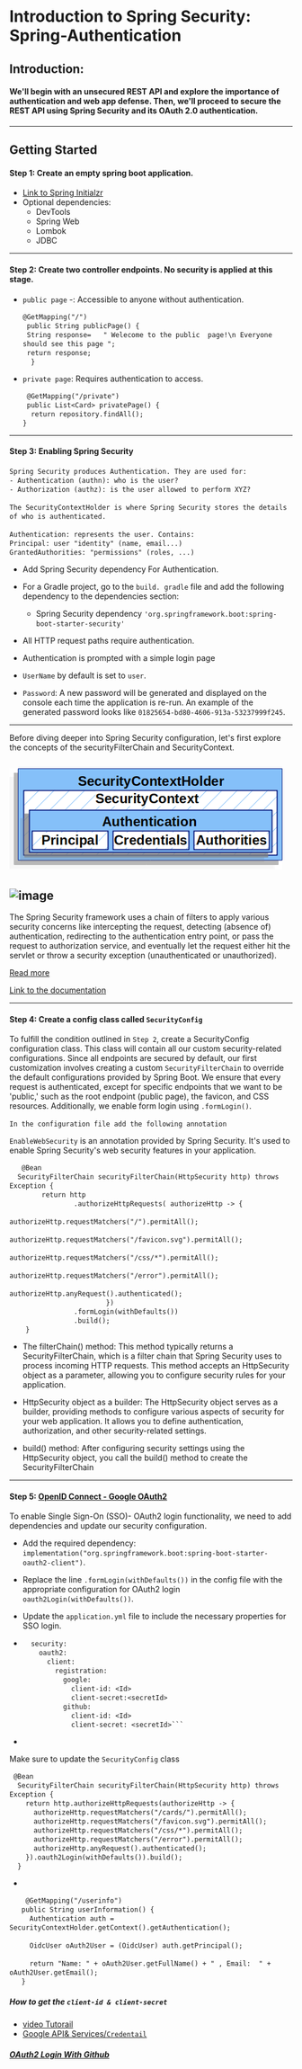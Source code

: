 # Introduction to Spring Security: Spring-Authentication

## Introduction:


#### We'll begin with an unsecured REST API and explore the importance of authentication and web app defense. Then, we'll proceed to secure the REST API using Spring Security and its OAuth 2.0 authentication.
 ---

Getting Started
---

#### Step 1: Create an empty spring boot application.

  - [Link to Spring Initialzr](https://start.spring.io/#!type=gradle-project&language=java&platformVersion=3.2.5&packaging=jar&jvmVersion=17&groupId=com.rtx.example&artifactId=demo-spring-authentication&name=demoSpringAuthentication&description=Demo%20project%20for%20Spring%20Boot&packageName=com.rtx.example.authentication&dependencies=lombok,mysql,web,h2,data-jdbc,devtools)
  - Optional dependencies:
    - DevTools
    - Spring Web
    - Lombok
    - JDBC
---
    
#### Step 2: Create two controller endpoints. No security is applied at this stage.

- `public page` -: Accessible to anyone without authentication.
  

      @GetMapping("/")
  	   public String publicPage() {
       String response=   " Welecome to the public  page!\n Everyone should see this page ";		
       return response;
  	    }

- `private page`:  Requires authentication to access.
   ```
    @GetMapping("/private")
    public List<Card> privatePage() {
     return repository.findAll();
   }

   ```
---
#### Step 3: Enabling Spring Security 

    Spring Security produces Authentication. They are used for:
    - Authentication (authn): who is the user?
    - Authorization (authz): is the user allowed to perform XYZ?

    The SecurityContextHolder is where Spring Security stores the details of who is authenticated.

    Authentication: represents the user. Contains:
    Principal: user "identity" (name, email...)
    GrantedAuthorities: "permissions" (roles, ...)
    
- Add Spring Security dependency For Authentication.
- For a Gradle project, go to the `build. gradle` file and add the following dependency to the dependencies section:

  - Spring Security dependency `'org.springframework.boot:spring-boot-starter-security'`

-  All HTTP request paths require authentication.
-  Authentication is prompted with a simple login page
- `UserName` by default is set to `user`.
- `Password`: A new password will be generated and displayed on the console each time the application is re-run. An example of the generated password looks like `01825654-bd80-4606-913a-53237999f245`.
  

--- 
 Before diving deeper into Spring Security configuration, let's first explore the concepts of the securityFilterChain  and SecurityContext.

 
![alt text](image.png)
-
![image](https://github.com/hsadeveloper/spring-security/assets/139012520/c6346228-82e3-4016-b23c-2f192ef6c4e0)
-
The Spring Security framework uses a chain of filters to apply various security concerns like intercepting the request, detecting (absence of) authentication, redirecting to the authentication entry point, or pass the request to authorization service, and eventually let the request either hit the servlet or throw a security exception (unauthenticated or unauthorized). 



[Read more](https://javarevisited.blogspot.com/2021/02/spring-security-interview-questions-answers-java.html#ixzz8YoVLwKkl)

[Link to the documentation](https://docs.spring.io/spring-security/reference/servlet/authentication/architecture.html#servlet-authentication-securitycontextholder)

---

#### Step 4: Create a config class called `SecurityConfig`

To fulfill the condition outlined in `Step 2`, create a SecurityConfig configuration class. This class will contain all our custom security-related configurations.
Since all endpoints are secured by default, our first customization involves creating a custom `SecurityFilterChain` to override the default configurations provided by Spring Boot. We ensure that every request is authenticated, except for specific endpoints that we want to be 'public,' such as the root endpoint (public page), the favicon, and CSS resources. Additionally, we enable form login using `.formLogin()`.




```In the configuration file add the following annotation ```

`EnableWebSecurity` is an annotation provided by Spring Security. It's used to enable Spring Security's web security features in your application.


       @Bean
      SecurityFilterChain securityFilterChain(HttpSecurity http) throws Exception {
            return http
                    .authorizeHttpRequests( authorizeHttp -> {
                                authorizeHttp.requestMatchers("/").permitAll();
                                authorizeHttp.requestMatchers("/favicon.svg").permitAll();
                                authorizeHttp.requestMatchers("/css/*").permitAll();
                                authorizeHttp.requestMatchers("/error").permitAll();
                                authorizeHttp.anyRequest().authenticated();
                            })
                    .formLogin(withDefaults())
                    .build();
        }

- The filterChain() method: This method typically returns a SecurityFilterChain, which is a filter chain that Spring Security uses to process incoming HTTP requests. This method accepts an 
                            HttpSecurity object as a parameter, allowing you to configure security rules for your application.
  
- HttpSecurity object as a builder: The HttpSecurity object serves as a builder, providing methods to configure various aspects of security for your web application. It allows you to define 
                                   authentication, authorization, and other security-related settings.
  
- build() method: After configuring security settings using the HttpSecurity object, you call the build() method to create the SecurityFilterChain

---
#### Step 5: [OpenID Connect - Google OAuth2 ](https://developers.google.com/identity/openid-connect/openid-connect)

To enable Single Sign-On (SSO)- OAuth2 login functionality, we need to add dependencies and update our security configuration. 

- Add the required dependency: `implementation("org.springframework.boot:spring-boot-starter-oauth2-client")`.
- Replace the line `.formLogin(withDefaults())` in the config file with the appropriate configuration for OAuth2 login ```oauth2Login(withDefaults())```.
  
- Update the `application.yml` file to include the necessary properties for SSO login.
  
-
  ```spring:
    security:
      oauth2:
        client:
          registration:
            google:
              client-id: <Id>
              client-secret:<secretId>
            github:
              client-id: <Id>
              client-secret: <secretId>```
  
-
Make sure to update the `SecurityConfig` class

     @Bean
      SecurityFilterChain securityFilterChain(HttpSecurity http) throws Exception {
        return http.authorizeHttpRequests(authorizeHttp -> {
          authorizeHttp.requestMatchers("/cards/").permitAll();
          authorizeHttp.requestMatchers("/favicon.svg").permitAll();
          authorizeHttp.requestMatchers("/css/*").permitAll();
          authorizeHttp.requestMatchers("/error").permitAll();
          authorizeHttp.anyRequest().authenticated();
        }).oauth2Login(withDefaults()).build();
      }

-

        @GetMapping("/userinfo")
       public String userInformation() {
         Authentication auth = SecurityContextHolder.getContext().getAuthentication();
     
         OidcUser oAuth2User = (OidcUser) auth.getPrincipal();
     
         return "Name: " + oAuth2User.getFullName() + " , Email:  " + oAuth2User.getEmail();
       }
 
##### How to get the ```client-id & client-secret```
 - [video Tutorail](https://www.youtube.com/watch?v=5TBffxNBTCs)
 - [Google API& Services/`Credentail`](https://console.cloud.google.com/apis/credentials?project=authentic-bongo-420019)

##### [OAuth2 Login With Github](https://www.youtube.com/watch?v=us0VjFiHogo) 






